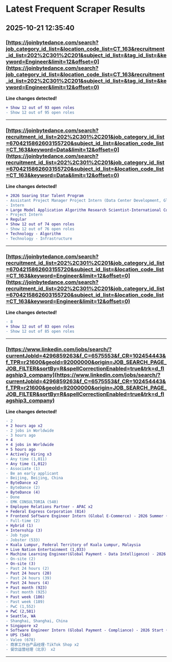# Latest Frequent Scraper Results

## 2025-10-21 12:35:40

### [https://joinbytedance.com/search?job_category_id_list=&location_code_list=CT_163&recruitment_id_list=202%2C301%2C201&subject_id_list=&tag_id_list=&keyword=Engineer&limit=12&offset=0](https://joinbytedance.com/search?job_category_id_list=&location_code_list=CT_163&recruitment_id_list=202%2C301%2C201&subject_id_list=&tag_id_list=&keyword=Engineer&limit=12&offset=0)

**Line changes detected!**

```diff
+ Show 12 out of 93 open roles
- Show 12 out of 95 open roles
```

---
### [https://joinbytedance.com/search?recruitment_id_list=202%2C301%2C201&job_category_id_list=6704215862603155720&subject_id_list=&location_code_list=CT_163&keyword=Data&limit=12&offset=0](https://joinbytedance.com/search?recruitment_id_list=202%2C301%2C201&job_category_id_list=6704215862603155720&subject_id_list=&location_code_list=CT_163&keyword=Data&limit=12&offset=0)

**Line changes detected!**

```diff
+ 2026 Soaring Star Talent Program
- Assistant Project Manager Project Intern (Data Center Development, Global Delivery) - 2026 Start (BS/MS)
- Intern
+ Large Model Application Algorithm Research Scientist-International Content Security Algorithm Research-Soaring Star Talent Program
- Project Intern
+ Regular
+ Show 12 out of 74 open roles
- Show 12 out of 76 open roles
+ Technology - Algorithm
- Technology - Infrastructure
```

---
### [https://joinbytedance.com/search?recruitment_id_list=202%2C301%2C201&job_category_id_list=6704215862603155720&subject_id_list=&location_code_list=CT_163&keyword=Engineer&limit=12&offset=0](https://joinbytedance.com/search?recruitment_id_list=202%2C301%2C201&job_category_id_list=6704215862603155720&subject_id_list=&location_code_list=CT_163&keyword=Engineer&limit=12&offset=0)

**Line changes detected!**

```diff
- 8
+ Show 12 out of 83 open roles
- Show 12 out of 85 open roles
```

---
### [https://www.linkedin.com/jobs/search/?currentJobId=4296859263&f_C=6575553&f_CR=102454443&f_TPR=r21600&geoId=92000000&origin=JOB_SEARCH_PAGE_JOB_FILTER&sortBy=R&spellCorrectionEnabled=true&trk=d_flagship3_company](https://www.linkedin.com/jobs/search/?currentJobId=4296859263&f_C=6575553&f_CR=102454443&f_TPR=r21600&geoId=92000000&origin=JOB_SEARCH_PAGE_JOB_FILTER&sortBy=R&spellCorrectionEnabled=true&trk=d_flagship3_company)

**Line changes detected!**

```diff
- 2
+ 2 hours ago x2
- 2 jobs in Worldwide
- 3 hours ago
+ 4
+ 4 jobs in Worldwide
+ 5 hours ago
+ Actively Hiring x3
- Any time (1,011)
+ Any time (1,012)
- Associate (1)
- Be an early applicant
- Beijing, Beijing, China
+ ByteDance x2
- ByteDance (2)
+ ByteDance (4)
- Done
- EMK CONSULTORIA (540)
+ Employee Relations Partner - APAC x2
+ Federal Express Corporation (814)
+ Frontend Software Engineer Intern (Global E-Commerce) - 2026 Summer (BS/MS) x2
- Full-time (2)
+ Hybrid (1)
+ Internship (3)
- Job type
- Jobster (533)
+ Kuala Lumpur, Federal Territory of Kuala Lumpur, Malaysia
+ Live Nation Entertainment (1,033)
+ Machine Learning Engineer(Global Payment - Data Intelligence) - 2026 Start (PhD) x2
- On-site (2)
+ On-site (3)
- Past 24 hours (2)
+ Past 24 hours (20)
- Past 24 hours (39)
+ Past 24 hours (4)
+ Past month (923)
- Past month (925)
+ Past week (186)
- Past week (189)
- PwC (1,552)
+ PwC (2,581)
+ Seattle, WA
- Shanghai, Shanghai, China
+ Singapore x2
+ Software Engineer Intern (Global Payment - Compliance) - 2026 Start (BS/MS) x2
+ UPS (546)
- Valeo (678)
- 商家工作台产品经理-TikTok Shop x2
- 餐饮运营经理（北京） x2
```

---
